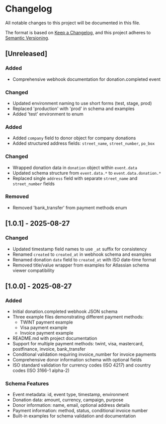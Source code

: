 # Changelog

All notable changes to this project will be documented in this file.

The format is based on [Keep a Changelog](https://keepachangelog.com/en/1.0.0/),
and this project adheres to [Semantic Versioning](https://semver.org/spec/v2.0.0.html).

## [Unreleased]

### Added
- Comprehensive webhook documentation for donation.completed event

### Changed
- Updated environment naming to use short forms (test, stage, prod)
- Replaced 'production' with 'prod' in schema and examples
- Added 'test' environment to enum

### Added
- Added `company` field to donor object for company donations
- Added structured address fields: `street_name`, `street_number`, `po_box`

### Changed
- Wrapped donation data in `donation` object within `event.data`
- Updated schema structure from `event.data.*` to `event.data.donation.*`
- Replaced single `address` field with separate `street_name` and `street_number` fields

### Removed
- Removed 'bank_transfer' from payment methods enum

## [1.0.1] - 2025-08-27

### Changed
- Updated timestamp field names to use `_at` suffix for consistency
- Renamed `created` to `created_at` in webhook schema and examples
- Renamed donation `date` field to `created_at` with ISO date-time format
- Removed title/value wrapper from examples for Atlassian schema viewer compatibility

## [1.0.0] - 2025-08-27

### Added
- Initial donation.completed webhook JSON schema
- Three example files demonstrating different payment methods:
  - TWINT payment example
  - Visa payment example  
  - Invoice payment example
- README.md with project documentation
- Support for multiple payment methods: twint, visa, mastercard, postfinance, invoice, bank_transfer
- Conditional validation requiring invoice_number for invoice payments
- Comprehensive donor information schema with optional fields
- ISO standard validation for currency codes (ISO 4217) and country codes (ISO 3166-1 alpha-2)

### Schema Features
- Event metadata: id, event type, timestamp, environment
- Donation data: amount, currency, campaign, purpose
- Donor information: name, email, optional address details
- Payment information: method, status, conditional invoice number
- Built-in examples for schema validation and documentation